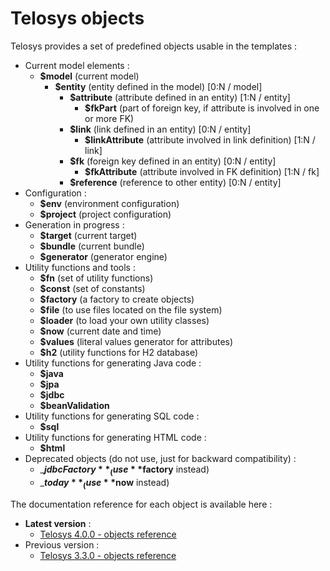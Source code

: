 # Telosys objects

Telosys provides a set of predefined objects usable in the templates :

* Current model elements :&#x20;
  * **$model**  (current model)
    * **$entity**  (entity defined in the model) \[0:N / model]
      * **$attribute**  (attribute defined in an entity) \[1:N / entity]
        * **$fkPart** (part of foreign key, if attribute is involved in one or more FK)
      * **$link**  (link defined in an entity) \[0:N / entity]
        * **$linkAttribute** (attribute involved in link definition) \[1:N / link]
      * **$fk** (foreign key defined in an entity) \[0:N / entity]
        * **$fkAttribute** (attribute involved in FK definition) \[1:N / fk]
      * **$reference** (reference to other entity) \[0:N / entity]
* Configuration : &#x20;
  * **$env** (environment configuration)
  * **$project** (project configuration)
* Generation in progress :&#x20;
  * **$target** (current target)
  * **$bundle** (current bundle)
  * **$generator** (generator engine)
* Utility functions and tools :&#x20;
  * **$fn** (set of utility functions)
  * **$const** (set of constants)
  * **$factory** (a factory to create objects)
  * **$file** (to use files located on the file system)&#x20;
  * **$loader** (to load your own utility classes)
  * **$now**  (current date and time)
  * **$values** (literal values generator for attributes)
  * **$h2** (utility functions for H2 database)
* Utility functions for generating Java code :  &#x20;
  * **$java**  &#x20;
  * **$jpa**  &#x20;
  * **$jdbc**  &#x20;
  * **$beanValidation**  &#x20;
* Utility functions for generating SQL code :  &#x20;
  * **$sql**
* Utility functions for generating HTML code :  &#x20;
  * **$html**
* Deprecated objects (do not use, just for backward compatibility) : &#x20;
  * _**$jdbcFactory**_  (use **$factory** instead)
  * _**$today**_ (use **$now** instead)

The documentation reference for each object is available here :

* **Latest version** :&#x20;
  * [Telosys 4.0.0 - objects reference](https://www.telosys.org/doc/v400/objects/index.html)
* Previous version :
  * [Telosys 3.3.0 - objects reference](https://www.telosys.org/doc/v330/objects/index.html)



